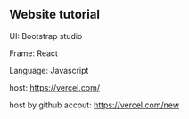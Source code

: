 ## Website tutorial

UI: Bootstrap studio

Frame: React

Language: Javascript

host: https://vercel.com/

host by github accout: https://vercel.com/new
